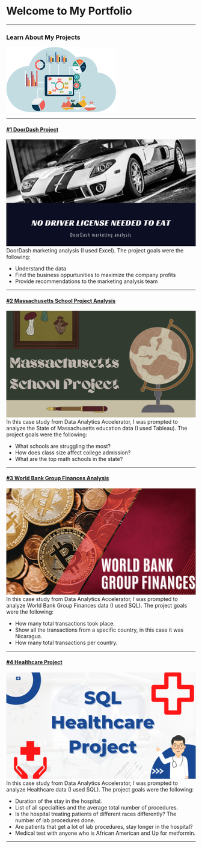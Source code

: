 # Welcome to My Portfolio

---

### Learn About My Projects


<img src="images/data.png?raw=true"/>


---

#### [#1 DoorDash Project](https://www.linkedin.com/pulse/doordash-marketing-analysis-elias-bou-faycal/)
[<img src="images/No Driver license needed to eat (1).png?raw=true"/>](https://www.linkedin.com/pulse/doordash-marketing-analysis-elias-bou-faycal/)
DoorDash marketing analysis (I used Excel). The project goals were the following:
- Understand the data
- Find the business oppurtunities to maximize the company profits
- Provide recommendations to the marketing analysis team


---
#### [#2 Massachusetts School Project Analysis](https://www.linkedin.com/pulse/massachusetts-school-project-analysis-elias-bou-faycal/?trackingId=MpvbSY9zSrajIL80w2NSlA%3D%3D)
[<img src="images/Massachusetts School Project.png?raw=true"/>](https://www.linkedin.com/pulse/massachusetts-school-project-analysis-elias-bou-faycal/?trackingId=MpvbSY9zSrajIL80w2NSlA%3D%3D)
In this case study from Data Analytics Accelerator, I was prompted to analyze the State of Massachusetts education data (I used Tableau). The project goals were the following:
- What schools are struggling the most?
- How does class size affect college admission?
- What are the top math schools in the state? 

---
#### [#3 World Bank Group Finances Analysis](https://www.linkedin.com/pulse/world-bank-group-finances-elias-bou-faycal/?trackingId=rqJfJdg%2BS9yqAjO7vpGkVw%3D%3D)
[<img src="images/World Bank Finance.png?raw=true"/>](https://www.linkedin.com/pulse/world-bank-group-finances-elias-bou-faycal/?trackingId=rqJfJdg%2BS9yqAjO7vpGkVw%3D%3D)
In this case study from Data Analytics Accelerator, I was prompted to analyze World Bank Group Finances data (I used SQL). The project goals were the following:

- How many total transactions took place.
- Show all the transactions from a specific country, in this case it was Nicaragua.
- How many total transactions per country.

---
#### [#4 Healthcare Project](https://www.linkedin.com/pulse/sql-healthcare-project-elias-bou-faycal/?published=t&trackingId=dovomge8TGOWFDty%2Fx8KWA%3D%3D)
[<img src="images/SQL Healthcare Project.png?raw=true"/>](https://www.linkedin.com/pulse/sql-healthcare-project-elias-bou-faycal/?published=t&trackingId=dovomge8TGOWFDty%2Fx8KWA%3D%3D)
In this case study from Data Analytics Accelerator, I was prompted to analyze Healthcare data (I used SQL). The project goals were the following:

- Duration of the stay in the hospital.
- List of all specialties and the average total number of procedures.
- Is the hospital treating patients of different races differently? The number of lab procedures done.
- Are patients that get a lot of lab procedures, stay longer in the hospital?
- Medical test with anyone who is African American and Up for metformin.
---





